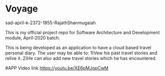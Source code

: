 # Voyage

sad-april-k-2372-1855-RajathShanmugaiah


This is my official project repo for Software Architecture and Development module, April-2020 batch.

This is being developed as an application to have a cloud based travel personal diary.
The user may be able to:
1)Vew his past travel stories and relive it.
2)He can also add new travel stories which he has encountered.


#APP Video link
https://youtu.be/XE6pMJopCwM

